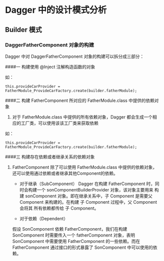 # Dagger 中的设计模式分析
## Builder 模式
### DaggerFatherComponent 对象的构建

Dagger 中对 DaggerFatherComponent 对象的构建可以拆分成三部分：

####一 构建使用 @Inject 注解构造函数的对象

如：
```
this.provideCarProvider = FatherModule_ProvideCarFactory.create(builder.fatherModule);
```

####二 构建 FatherComponent 所对应的 FatherModule.class 中提供的依赖对象

1. 对于 FatherModule.class 中提供的所有依赖对象，Dagger 都会生成一个相应的工厂类，可以使用该该工厂类来获取依赖

如：

```
this.provideCarProvider = FatherModule_ProvideCarFactory.create(builder.fatherModule);
```

####三 构建存在依赖或者继承关系的依赖对象

1. FatherComponent 除了可以使用 FatherModule.class 中提供的依赖对象，还可以使用通过依赖或者继承其他Component的依赖。

   * 对于继承（SubComponent）
   Dagger 在构建 FatherComponent 时，同时会构建一个 sonComponentBuilderProvider 对象，该对象主要用来
   构建 sonComponent 对象。即在继承关系中，子 Component 是需要父 Component 来构建的。在构建 子 Component 过程中，父 Component 会将其
   所有依赖都传给 子 Component。


   * 对于依赖（Dependent）
    
    假设 SonComponent 依赖 FatherComponent，我们在构建 SonComponent 时需要传入一个 fatherComponent 对象，表明 SonComponent 中需要使用
    FatherComponent 的一些依赖。而在 FatherComponent 通过接口的形式暴露了 SonComponent 中可以使用的依赖。
   


